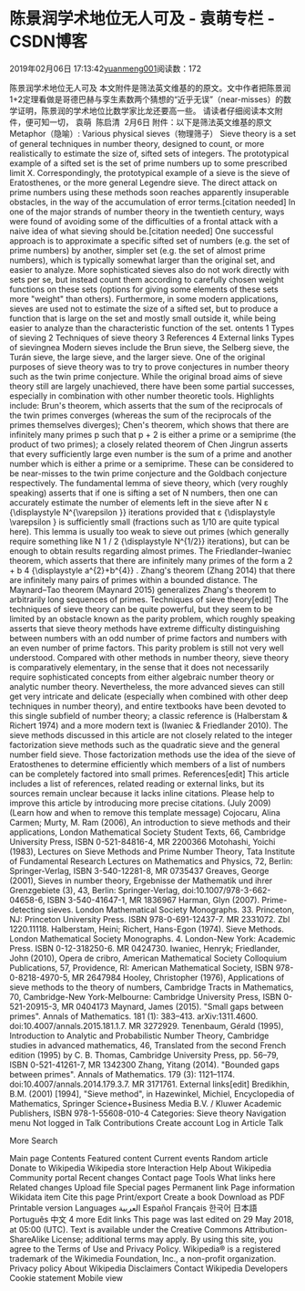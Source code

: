 
# 陈景润学术地位无人可及 - 袁萌专栏 - CSDN博客

2019年02月06日 17:13:42[yuanmeng001](https://me.csdn.net/yuanmeng001)阅读数：172


陈景润学术地位无人可及
本文附件是筛法英文维基的的原文。文中作者把陈景润1+2定理看做是哥德巴赫与孪生素数两个猜想的“近乎无误”（near-misses）的数学证明，陈景润的学术地位比数学家比龙还要高一些。
请读者仔细阅读本文附件，便可知一切，
袁萌  陈启清  2月6日
附件：以下是筛法英文维基的原文
Metaphor（隐喻）: Various physical sieves（物理筛子）
Sieve theory is a set of general techniques in number theory, designed to count, or more realistically to estimate the size of, sifted sets of integers. The prototypical example of a sifted set is the set of prime numbers up to some prescribed limit X. Correspondingly, the prototypical example of a sieve is the sieve of Eratosthenes, or the more general Legendre sieve. The direct attack on prime numbers using these methods soon reaches apparently insuperable obstacles, in the way of the accumulation of error terms.[citation needed] In one of the major strands of number theory in the twentieth century, ways were found of avoiding some of the difficulties of a frontal attack with a naive idea of what sieving should be.[citation needed]
One successful approach is to approximate a specific sifted set of numbers (e.g. the set of prime numbers) by another, simpler set (e.g. the set of almost prime numbers), which is typically somewhat larger than the original set, and easier to analyze. More sophisticated sieves also do not work directly with sets per se, but instead count them according to carefully chosen weight functions on these sets (options for giving some elements of these sets more "weight" than others). Furthermore, in some modern applications, sieves are used not to estimate the size of a sifted set, but to produce a function that is large on the set and mostly small outside it, while being easier to analyze than the characteristic function of the set.
ontents
1 Types of sieving
2 Techniques of sieve theory
3 References
4 External links
Types of sievingnea
Modern sieves include the Brun sieve, the Selberg sieve, the Turán sieve, the large sieve, and the larger sieve. One of the original purposes of sieve theory was to try to prove conjectures in number theory such as the twin prime conjecture. While the original broad aims of sieve theory still are largely unachieved, there have been some partial successes, especially in combination with other number theoretic tools. Highlights include:
Brun's theorem, which asserts that the sum of the reciprocals of the twin primes converges (whereas the sum of the reciprocals of the primes themselves diverges);
Chen's theorem, which shows that there are infinitely many primes p such that p + 2 is either a prime or a semiprime (the product of two primes); a closely related theorem of Chen Jingrun asserts that every sufficiently large even number is the sum of a prime and another number which is either a prime or a semiprime. These can be considered to be near-misses to the twin prime conjecture and the Goldbach conjecture respectively.
The fundamental lemma of sieve theory, which (very roughly speaking) asserts that if one is sifting a set of N numbers, then one can accurately estimate the number of elements left in the sieve after
N ε {\displaystyle N^{\varepsilon }}
iterations provided that
ε {\displaystyle \varepsilon }
is sufficiently small (fractions such as 1/10 are quite typical here). This lemma is usually too weak to sieve out primes (which generally require something like
N 1 / 2 {\displaystyle N^{1/2}}
iterations), but can be enough to obtain results regarding almost primes.
The Friedlander–Iwaniec theorem, which asserts that there are infinitely many primes of the form
a 2 + b 4 {\displaystyle a^{2}+b^{4}}
.
Zhang's theorem (Zhang 2014) that there are infinitely many pairs of primes within a bounded distance. The Maynard–Tao theorem (Maynard 2015) generalizes Zhang's theorem to arbitrarily long sequences of primes.
Techniques of sieve theory[edit]
The techniques of sieve theory can be quite powerful, but they seem to be limited by an obstacle known as the parity problem, which roughly speaking asserts that sieve theory methods have extreme difficulty distinguishing between numbers with an odd number of prime factors and numbers with an even number of prime factors. This parity problem is still not very well understood.
Compared with other methods in number theory, sieve theory is comparatively elementary, in the sense that it does not necessarily require sophisticated concepts from either algebraic number theory or analytic number theory. Nevertheless, the more advanced sieves can still get very intricate and delicate (especially when combined with other deep techniques in number theory), and entire textbooks have been devoted to this single subfield of number theory; a classic reference is (Halberstam & Richert 1974) and a more modern text is (Iwaniec & Friedlander 2010).
The sieve methods discussed in this article are not closely related to the integer factorization sieve methods such as the quadratic sieve and the general number field sieve. Those factorization methods use the idea of the sieve of Eratosthenes to determine efficiently which members of a list of numbers can be completely factored into small primes.
References[edit]
This article includes a list of references, related reading or external links, but its sources remain unclear because it lacks inline citations. Please help to improve this article by introducing more precise citations. (July 2009) (Learn how and when to remove this template message)
Cojocaru, Alina Carmen; Murty, M. Ram (2006), An introduction to sieve methods and their applications, London Mathematical Society Student Texts, 66, Cambridge University Press, ISBN 0-521-84816-4, MR 2200366
Motohashi, Yoichi (1983), Lectures on Sieve Methods and Prime Number Theory, Tata Institute of Fundamental Research Lectures on Mathematics and Physics, 72, Berlin: Springer-Verlag, ISBN 3-540-12281-8, MR 0735437
Greaves, George (2001), Sieves in number theory, Ergebnisse der Mathematik und ihrer Grenzgebiete (3), 43, Berlin: Springer-Verlag, doi:10.1007/978-3-662-04658-6, ISBN 3-540-41647-1, MR 1836967
Harman, Glyn (2007). Prime-detecting sieves. London Mathematical Society Monographs. 33. Princeton, NJ: Princeton University Press. ISBN 978-0-691-12437-7. MR 2331072. Zbl 1220.11118.
Halberstam, Heini; Richert, Hans-Egon (1974). Sieve Methods. London Mathematical Society Monographs. 4. London-New York: Academic Press. ISBN 0-12-318250-6. MR 0424730.
Iwaniec, Henryk; Friedlander, John (2010), Opera de cribro, American Mathematical Society Colloquium Publications, 57, Providence, RI: American Mathematical Society, ISBN 978-0-8218-4970-5, MR 2647984
Hooley, Christopher (1976), Applications of sieve methods to the theory of numbers, Cambridge Tracts in Mathematics, 70, Cambridge-New York-Melbourne: Cambridge University Press, ISBN 0-521-20915-3, MR 0404173
Maynard, James (2015). "Small gaps between primes". Annals of Mathematics. 181 (1): 383–413. arXiv:1311.4600. doi:10.4007/annals.2015.181.1.7. MR 3272929.
Tenenbaum, Gérald (1995), Introduction to Analytic and Probabilistic Number Theory, Cambridge studies in advanced mathematics, 46, Translated from the second French edition (1995) by C. B. Thomas, Cambridge University Press, pp. 56–79, ISBN 0-521-41261-7, MR 1342300
Zhang, Yitang (2014). "Bounded gaps between primes". Annals of Mathematics. 179 (3): 1121–1174. doi:10.4007/annals.2014.179.3.7. MR 3171761.
External links[edit]
Bredikhin, B.M. (2001) [1994], "Sieve method", in Hazewinkel, Michiel, Encyclopedia of Mathematics, Springer Science+Business Media B.V. / Kluwer Academic Publishers, ISBN 978-1-55608-010-4
Categories: Sieve theory
Navigation menu
Not logged in
Talk
Contributions
Create account
Log in
Article
Talk

More
Search

Main page
Contents
Featured content
Current events
Random article
Donate to Wikipedia
Wikipedia store
Interaction
Help
About Wikipedia
Community portal
Recent changes
Contact page
Tools
What links here
Related changes
Upload file
Special pages
Permanent link
Page information
Wikidata item
Cite this page
Print/export
Create a book
Download as PDF
Printable version
Languages
العربية
Español
Français
한국어
日本語
Português
中文
4 more
Edit links
This page was last edited on 29 May 2018, at 05:00 (UTC).
Text is available under the Creative Commons Attribution-ShareAlike License; additional terms may apply. By using this site, you agree to the Terms of Use and Privacy Policy. Wikipedia® is a registered trademark of the Wikimedia Foundation, Inc., a non-profit organization.
Privacy policy
About Wikipedia
Disclaimers
Contact Wikipedia
Developers
Cookie statement
Mobile view





